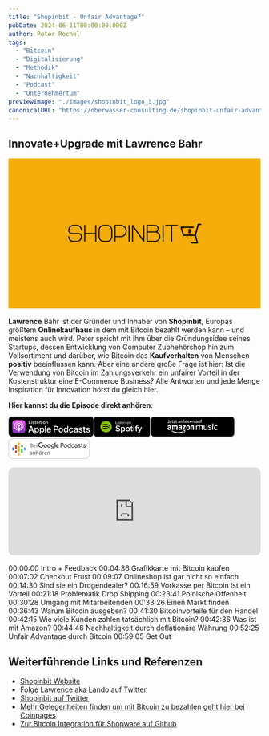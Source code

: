 ```yaml
---
title: "Shopinbit - Unfair Advantage?"
pubDate: 2024-06-11T00:00:00.000Z
author: Peter Rochel
tags:
  - "Bitcoin"
  - "Digitalisierung"
  - "Methodik"
  - "Nachhaltigkeit"
  - "Podcast"
  - "Unternehmertum"
previewImage: "./images/shopinbit_logo_3.jpg"
canonicalURL: "https://oberwasser-consulting.de/shopinbit-unfair-advantage"
---
```


## Innovate+Upgrade mit Lawrence Bahr

![](images/shopinbit_logo_3.jpg)

**Lawrence** Bahr ist der Gründer und Inhaber von **Shopinbit**, Europas größtem **Onlinekaufhaus** in dem mit Bitcoin bezahlt werden kann – und meistens auch wird. Peter spricht mit ihm über die Gründungsidee seines Startups, dessen Entwicklung von Computer Zubhehörshop hin zum Vollsortiment und darüber, wie Bitcoin das **Kaufverhalten** von Menschen **positiv** beeinflussen kann. Aber eine andere große Frage ist hier: Ist die Verwendung von Bitcoin im Zahlungsverkehr ein unfairer Vorteil in der Kostenstruktur eine E-Commerce Business? Alle Antworten und jede Menge Inspiration für Innovation hörst du gleich hier.

**Hier kannst du die Episode direkt anhören**:

[![](images/listen-on-apple-podcast.png)](https://podcasts.apple.com/us/podcast/shopinbit-unfair-advantage/id1354901024?i=1000566097594&itsct=podcast_box&itscg=30200&ls=1)[![](images/listen-on-spotify.png)](https://open.spotify.com/episode/1yeDtb2SnRsKxVJ9nFrPSV)[![](images/ListenOn_AmazonMusic_button_Black_RGB_5X_DE-300x73.png)](https://music.amazon.de/podcasts/4838bd28-7b97-4912-80cb-de39a6c75654/episodes/80162d46-c98c-4a56-8fb1-2c26edf18abb/innovate-upgrade-shopinbit-%E2%80%93-unfair-advantage)[![jobs to be done podcast](images/DE_Google_Podcasts_Badge_8x-300x76.png)](https://podcasts.google.com/feed/aHR0cHM6Ly96dW04cnkucG9kY2FzdGVyLmRlL29iZXJ3YXNzZXIucnNz/episode/cG9kLTZjM2JkMDE4MDc2MGE4MDM4ZTlkNmVmYWFkYjg?sa=X&ved=0CAUQkfYCahgKEwiYm4Gxj-n5AhUAAAAAHQAAAAAQuQE)

<iframe data-osano="MARKETING" src="https://embed.podcasts.apple.com/us/podcast/shopinbit-unfair-advantage/id1354901024?i=1000566097594&amp;itsct=podcast_box_player&amp;itscg=30200&amp;ls=1&amp;theme=auto" height="175px" frameborder="0" sandbox="allow-forms allow-popups allow-same-origin allow-scripts allow-top-navigation-by-user-activation" allow="autoplay *; encrypted-media *; clipboard-write" style="width: 100%; max-width: 660px; overflow: hidden; border-radius: 10px; background-color: transparent;"></iframe>

00:00:00 Intro + Feedback
00:04:36 Grafikkarte mit Bitcoin kaufen
00:07:02 Checkout Frust
00:09:07 Onlineshop ist gar nicht so einfach
00:14:30 Sind sie ein Drogendealer?
00:16:59 Vorkasse per Bitcoin ist ein Vorteil
00:21:18 Problematik Drop Shipping
00:23:41 Polnische Offenheit
00:30:28 Umgang mit Mitarbeitenden
00:33:26 Einen Markt finden
00:36:43 Warum Bitcoin ausgeben?
00:41:30 Bitcoinvorteile für den Handel
00:42:15 Wie viele Kunden zahlen tatsächlich mit Bitcoin?
00:42:36 Was ist mit Amazon?
00:44:46 Nachhaltigkeit durch deflationäre Währung
00:52:25 Unfair Advantage durch Bitcoin
00:59:05 Get Out

## Weiterführende Links und Referenzen

- [Shopinbit Website](https://shopinbit.com/de/)
- [Folge Lawrence aka Lando auf Twitter](https://twitter.com/LRothbardian)
- [Shopinbit auf Twitter](https://twitter.com/shopinbit)
- [Mehr Gelegenheiten finden um mit Bitcoin zu bezahlen geht hier bei Coinpages](https://coinpages.io/)
- [Zur Bitcoin Integration für Shopware auf Github](https://github.com/lampsolutions/LampSBtcPayShopware)
